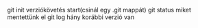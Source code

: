 git init    verziókövetés start(csinál egy .git mappát)
git status  miket mentettünk el
git log     hány korábbi verzió van
